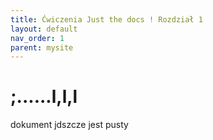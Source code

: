 ```yaml
---
title: Ćwiczenia Just the docs ! Rozdział 1
layout: default
nav_order: 1
parent: mysite
---
```


# ;......l,l,l
dokument jdszcze jest pusty